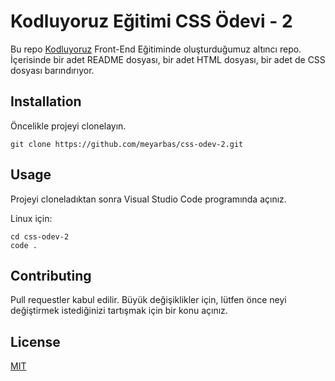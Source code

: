 # Kodluyoruz Eğitimi CSS Ödevi - 2

Bu repo [Kodluyoruz](https://www.kodluyoruz.org/) Front-End Eğitiminde oluşturduğumuz altıncı repo. İçerisinde bir adet README dosyası, bir adet HTML dosyası, bir adet de CSS dosyası barındırıyor.

## Installation

Öncelikle projeyi clonelayın.

```
git clone https://github.com/meyarbas/css-odev-2.git
```

## Usage

Projeyi cloneladıktan sonra Visual Studio Code programında açınız.

Linux için:
```
cd css-odev-2
code .
```

## Contributing

Pull requestler kabul edilir. Büyük değişiklikler için, lütfen önce neyi değiştirmek istediğinizi tartışmak için bir konu açınız.

## License

[MIT](https://choosealicense.com/licenses/mit/)